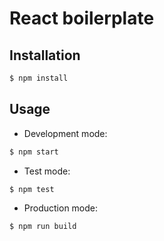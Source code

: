 # React boilerplate

## Installation
```sh
$ npm install
```
## Usage
- Development mode:
```sh
$ npm start
```
- Test mode:
```sh
$ npm test
```
- Production mode:
```sh
$ npm run build
```
